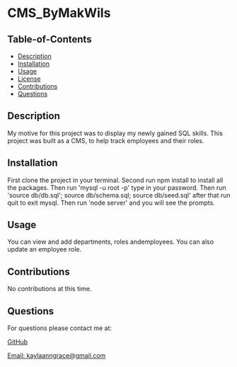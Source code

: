 # CMS_ByMakWils

## Table-of-Contents 

- [Description](#description)
- [Installation](#installation)
- [Usage](#usage)
- [License](#license)
- [Contributions](#contributions)
- [Questions](#questions)

## Description

My motive for this project was to display my newly gained SQL skills. This project was built as a CMS, to help track employees and their roles. 

## Installation

First clone the project in your terminal. Second run npm install to install all the packages. Then run 'mysql -u root -p' type in your password. Then run 'source db/db.sql'; source db/schema.sql; source db/seed.sql' after that run quit to exit mysql. Then run 'node server' and you will see the prompts.  

## Usage

You can view and add departments, roles andemployees. You can also update an employee role. 

## Contributions

No contributions at this time.

## Questions

For questions please contact me at: 

[GitHub](https://github.com/kaylaanngrace)

[Email: kaylaanngrace@gmail.com](mailto:kaylaanngrace@gmail.com)